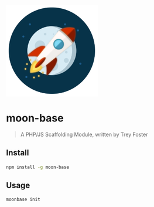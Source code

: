 
<img src="https://github.com/Infamoustrey/moon-base/blob/master/moon-base.png" width="250" />


# moon-base
> A PHP/JS Scaffolding Module, written by Trey Foster

## Install
```bash
npm install -g moon-base
```

## Usage
```bash
moonbase init
```
